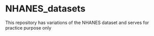 # NHANES_datasets
This repository has variations of the NHANES dataset and serves for practice purpose only
